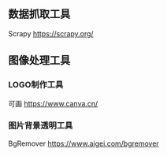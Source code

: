 ## 数据抓取工具

Scrapy <a href='https://scrapy.org/'>https://scrapy.org/</a>


## 图像处理工具

### LOGO制作工具
可画 <a href='https://www.canva.cn/'>https://www.canva.cn/</a>
### 图片背景透明工具
BgRemover <a href='https://www.aigei.com/bgremover'>https://www.aigei.com/bgremover</a>
